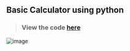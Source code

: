## Basic Calculator using python
> ### View the code [here](https://github.com/aryansharma5922/NextGenInterns_PP_01/blob/main/task1_basic_calc.py)

![image](https://github.com/user-attachments/assets/986bf23d-01b4-419c-936e-f8bec9b129d1)
